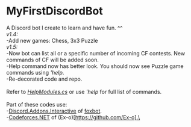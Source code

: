 # MyFirstDiscordBot
A Discord bot I create to learn and have fun. ^^\
*v1.4:*\
-Add new games: Chess, 3x3 Puzzle\
*v1.5:*\
-Now bot can list all or a specific number of incoming CF contests. New commands of CF will be added soon.\
-Help command now has better look. You should now see Puzzle game commands using *'help*.\
-Re-decorated code and repo.\
\
Refer to *[HelpModules.cs](https://github.com/SxweetLollipop/MyFirstDiscordBot/blob/master/2nd/Commands/BasicCommands/HelpModules.cs)* or use *'help* for full list of commands.\
\
Part of these codes use:\
-[Discord.Addons.Interactive](https://github.com/foxbot/Discord.Addons.Interactive) of [foxbot](https://github.com/foxbot).\
-[Codeforces.NET](https://github.com/Ex-o/Codeforces.NET) of (Ex-o)[https://github.com/Ex-o].\
